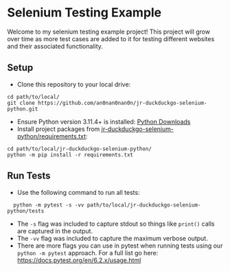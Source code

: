 # Selenium Testing Example
Welcome to my selenium testing example project! This project will grow over time as more test cases are added to it for testing different websites and their associated functionality.
## Setup
- Clone this repository to your local drive:
```
cd path/to/local/
git clone https://github.com/an0nan0nan0n/jr-duckduckgo-selenium-python.git
```
- Ensure Python version 3.11.4+ is installed: [Python Downloads](https://python.org/downloads) 
- Install project packages from [jr-duckduckgo-selenium-python/requirements.txt](https://github.com/an0nan0nan0n/jr-duckduckgo-selenium-python/blob/main/requirements.txt):
```
cd path/to/local/jr-duckduckgo-selenium-python/
python -m pip install -r requirements.txt
```
## Run Tests
- Use the following command to run all tests:
```
  python -m pytest -s -vv path/to/local/jr-duckduckgo-selenium-python/tests
```
- The `-s` flag was included to capture stdout so things like `print()` calls are captured in the output.
- The `-vv` flag was included to capture the maximum verbose output.
- There are more flags you can use in pytest when running tests using our `python -m pytest` approach. For a full list go here: https://docs.pytest.org/en/6.2.x/usage.html
